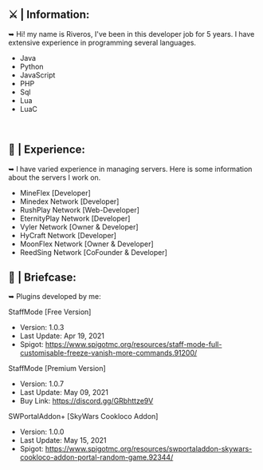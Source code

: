 


## ⚔️ | Information:

➥ Hi! my name is Riveros, I've been in this developer job for 5 years.
I have extensive experience in programming several languages.

- Java
- Python
- JavaScript
- PHP
- Sql
- Lua
- LuaC
<br>

## 🔑 | Experience:

➥ I have varied experience in managing servers.
Here is some information about the servers I work on.

- MineFlex [Developer]
- Minedex Network [Developer]
- RushPlay Network [Web-Developer]
- EternityPlay Network [Developer]
- Vyler Network [Owner & Developer]
- HyCraft Network [Developer]
- MoonFlex Network [Owner & Developer]
- ReedSing Network [CoFounder & Developer]

## 🧭 | Briefcase:

➥ Plugins developed by me:

StaffMode [Free Version]
- Version: 1.0.3
- Last Update: Apr 19, 2021
- Spigot: https://www.spigotmc.org/resources/staff-mode-full-customisable-freeze-vanish-more-commands.91200/


StaffMode [Premium Version]
- Version: 1.0.7
- Last Update: May 09, 2021
- Buy Link: https://discord.gg/GRbhttze9V


SWPortalAddon+ [SkyWars Cookloco Addon]
- Version: 1.0.0
- Last Update: May 15, 2021
- Spigot: https://www.spigotmc.org/resources/swportaladdon-skywars-cookloco-addon-portal-random-game.92344/



